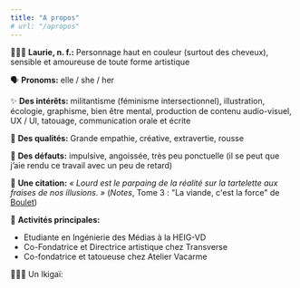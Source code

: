 ```yaml
---
title: "A propos"
# url: "/apropos"
---
```


👩🏻‍🦰 **Laurie, n. f.:** Personnage haut en couleur (surtout des cheveux), sensible et amoureuse de toute forme artistique 


🗣 **Pronoms:** elle / she / her

✨ **Des intérêts:** militantisme (féminisme intersectionnel), illustration, écologie, graphisme, bien être mental, production de contenu audio-visuel, UX / UI, tatouage, communication orale et écrite

🌝 **Des qualités:** Grande empathie, créative, extravertie, rousse

🌚 **Des défauts:** impulsive, angoissée, très peu ponctuelle (il se peut que j’aie rendu ce travail avec un peu de retard)

🧱 **Une citation:** *« Lourd est le parpaing de la réalité sur la tartelette aux fraises de nos illusions. »* (*Notes*, Tome 3 : "La viande, c'est la force" de [Boulet](https://bouletcorp.com/))

🧶 **Activités principales:**
* Etudiante en Ingénierie des Médias à la HEIG-VD
* Co-Fondatrice et Directrice artistique chez Transverse
* Co-fondatrice et tatoueuse chez Atelier Vacarme

🧘🏻‍♀️ Un Ikigaï:





